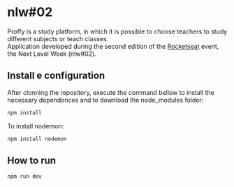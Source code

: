 # nlw#02

Proffy is a study platform, in which it is possible to choose teachers to study different subjects or teach classes.  
Application developed during the second edition of the [Rocketseat](https://rocketseat.com.br/) event, the Next Level Week (nlw#02).        

## Install e configuration
After clonning the repository, execute the command bellow to install the necessary dependences and to download the node_modules folder:  

```sh
npm install
```

To install nodemon:      
```sh
npm install nodemon
```

## How to run
```sh
npm run dev
```